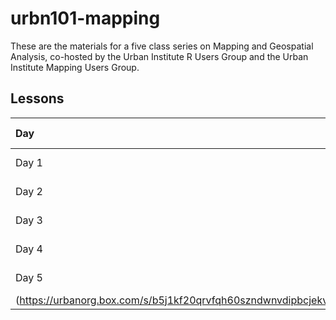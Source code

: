 # urbn101-mapping

These are the materials for a five class series on Mapping and Geospatial Analysis, co-hosted by the Urban Institute R Users Group and the Urban Institute Mapping Users Group.


## Lessons


| Day | Workbook Link | Video Link | Solutions | 
|:----|:--------------|:-----------|:----------|
| Day 1 | [Intro to Mapping](https://ui-research.github.io/urbn101-mapping/lessons/01_lesson.html) | [Video](https://urbanorg.box.com/s/k187mxzxhpuac4qyvz066pugrwvo63uy) | [Solutions](https://github.com/UI-Research/urbn101-mapping/blob/master/lessons/01_solutions.R)|
| Day 2 | [Spatial Data Import/Export](https://ui-research.github.io/urbn101-mapping/lessons/02_lesson.html) | [Video] |
| Day 3 | [Spatial Operations](https://ui-research.github.io/urbn101-mapping/lessons/03_lesson.html)| [Video](https://us02web.zoom.us/rec/share/RQIsWVKQ51xjVWrsa7vgIQkGAH6LEwzOljY_ge8htHx7OLjZrX_ZaPulmdOQzdMb.CjOiy-MPYhzf2_pH?startTime=1637687047000) |  [Solutions](https://github.com/UI-Research/urbn101-mapping/blob/master/lessons/03_solutions.R)|
| Day 4 | [More Spatial Operations](https://ui-research.github.io/urbn101-mapping/lessons/04_lesson.html)| [Video] |
| Day 5 | [Making Pretty Maps](https://ui-research.github.io/urbn101-mapping/lessons/05_lesson.html)| [Video]
(https://urbanorg.box.com/s/b5j1kf20qrvfqh60szndwnvdipbcjekv)| [Solutions](https://github.com/UI-Research/urbn101-mapping/blob/master/lessons/05_solutions.R)|
